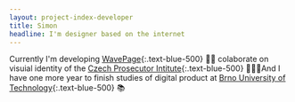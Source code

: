```yaml
---
layout: project-index-developer
title: Simon
headline: I'm designer based on the internet
---
```


Currently I'm developing [WavePage](https://wavepage.app/){:.text-blue-500} 👋🏼 colaborate on visuial identity of the [Czech Prosecutor Intitute](https://www.behance.net/gallery/96467527/Czech-Prosecutor-Institute/){:.text-blue-500} 👨🏽‍💼And I have one more year to finish studies of digital product at [Brno University of Technology](https://www.vutbr.cz/en/){:.text-blue-500} 📚

<!-- My work enviroment is combination of smart tools: -->

<!-- Frond-end

- Javascript, write a lot of project in vanila JS
- (html, css) I know perfectly concepts base stones of UI development
- Tailwindcss, My styling solution
- React.js, wavepage is react app

Enviroment

- VS Code
- Fish CLI
- Hyper
- Yarn
- Webpack

Documentation

- Dropbox papers
- Notion

Comunication

- Slack
- Discord
- Twitter -->
